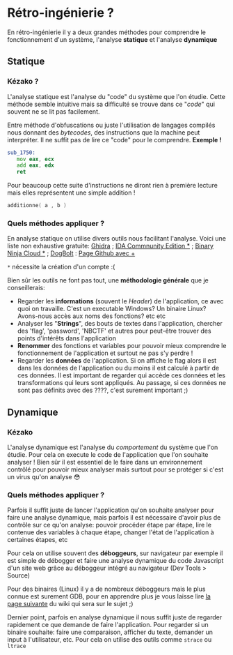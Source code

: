 # Rétro-ingénierie ?

En rétro-ingénierie il y a deux grandes méthodes pour comprendre le fonctionnement d'un système, l'analyse **statique** et l'analyse **dynamique**

## Statique

### Kézako ?

L'analyse statique est l'analyse du "code" du système que l'on étudie. Cette méthode semble intuitive mais sa difficulté se trouve dans ce "*code*" qui souvent ne se lit pas facilement.

Entre méthode d'obfuscations ou juste l'utilisation de langages compilés nous donnant des *bytecodes*, des instructions que la machine peut interpréter. Il ne suffit pas de lire ce "code" pour le comprendre. **Exemple !**

```asm
sub_1750:
   mov eax, ecx
   add eax, edx
   ret
```

Pour beaucoup cette suite d'instructions ne diront rien à première lecture mais elles représentent une simple addition !

```c
additionne( a , b )
```

### Quels méthodes appliquer ?

En analyse statique on utilise divers outils nous facilitant l'analyse. Voici une liste non exhaustive gratuite: [Ghidra](https://ghidra-sre.org) ; [IDA Commnunity Edition *](https://hex-rays.com/ida-free) ; [Binary Ninja Cloud *](https://cloud.binary.ninja) ; [DogBolt](https://dogbolt.org) : [Page Github avec +](https://github.com/wtsxDev/reverse-engineering)

``*`` nécessite la création d'un compte :(

Bien sûr les outils ne font pas tout, une **méthodologie générale** que je conseillerais:

- Regarder les **informations** (souvent le *Header*) de l'application, ce avec quoi on travaille. C'est un executable Windows? Un binaire Linux? Avons-nous accès aux noms des fonctions? etc etc
- Analyser les "**Strings**", des bouts de textes dans l'application, chercher des 'flag', 'password', 'NBCTF' et autres pour peut-être trouver des points d'intérêts dans l'application
- **Renommer** des fonctions et variables pour pouvoir mieux comprendre le fonctionnement de l'application et surtout ne pas s'y perdre !
- Regarder les **données** de l'application. Si on affiche le flag alors il est dans les données de l'application ou du moins il est calculé à partir de ces données. Il est important de regarder qui accède ces données et les transformations qui leurs sont appliqués. Au passage, si ces données ne sont pas définits avec des ????, c'est surement important ;)


## Dynamique

### Kézako

L'analyse dynamique est l'analyse du *comportement* du système que l'on étudie. Pour cela on execute le code de l'application que l'on souhaite analyser ! Bien sûr il est essentiel de le faire dans un environnement contrôlé pour pouvoir mieux analyser mais surtout pour se protéger si c'est un virus qu'on analyse 😳

### Quels méthodes appliquer ?

Parfois il suffit juste de lancer l'application qu'on souhaite analyser pour faire une analyse dynamique, mais parfois il est nécessaire d'avoir plus de contrôle sur ce qu'on analyse: pouvoir procéder étape par étape, lire le contenue des variables à chaque étape, changer l'état de l'application à certaines étapes, etc

Pour cela on utilise souvent des **déboggeurs**, sur navigateur par exemple il est simple de débogger et faire une analyse dynamique du code Javascript d'un site web grâce au déboggeur intégré au navigateur (Dev Tools > Source)

Pour des binaires (Linux) il y a de nombreux déboggeurs mais le plus connue est surement GDB, pour en apprendre plus je vous laisse lire [la page suivante](https://wiki.nobrackets.fr/docs/reverse/reverse-dynamique-avec-gdb) du wiki qui sera sur le sujet ;)

Dernier point, parfois en analyse dynamique il nous suffit juste de regarder rapidement ce que demande de faire l'application. Pour regarder si un binaire souhaite: faire une comparaison, afficher du texte, demander un input à l'utilisateur, etc. Pour cela on utilise des outils comme ``strace`` ou ``ltrace``